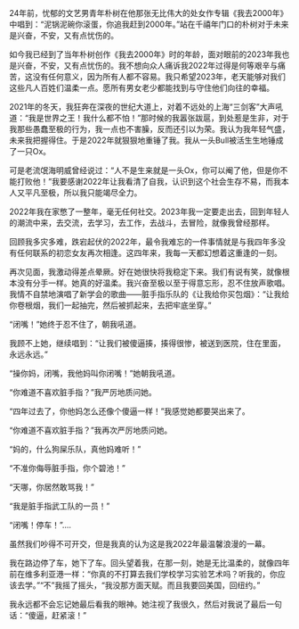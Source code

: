 24年前，忧郁的文艺男青年朴树在他那张无比伟大的处女作专辑《我去2000年》中唱到：“泥锅泥碗你滚蛋，你追我赶到2000年。”站在千禧年门口的朴树对于未来是兴奋，不安，又有点忧伤的。

如今我已经到了当年朴树创作《我去2000年》时的年龄，面对眼前的2023年我也是兴奋，不安，又有点忧伤的。我不想向众人痛诉我2022年过得是何等艰辛与痛苦，这没有任何意义，因为所有人都不容易。我只希望2023年，老天能够对我们这些凡人百姓们温柔一点。愿所有男女老少都能找到与守住他们向往的幸福。

2021年的冬天，我狂奔在深夜的世纪大道上，对着不远处的上海“三剑客”大声吼道：“我是世界之王！我什么都不怕！”那时候的我嚣张跋扈，到处惹是生非，对于我那些愚蠢至极的行为，我一点也不害臊，反而还引以为荣。我认为我年轻气盛，未来我把握得住。于是2022年就狠狠地重锤了我。我从一头Bull被活生生地锤成了一只Ox。

可是老流氓海明威曾经说过：“人不是生来就是一头Ox，你可以阉了他，但是你不能打败他！”我要感谢2022年让我看清了自我，认识到这个社会生存不易，而我本人又平凡至极，所以我只能竭尽全力。

2022年我在家憋了一整年，毫无任何社交。2023年我一定要走出去，回到年轻人的潮流中来，去交流，去学习，去工作，去战斗，去冒险，就像我曾经那样。

回顾我多灾多难，跌宕起伏的2022年，最令我难忘的一件事情就是与我四年多没有任何联系的初恋女友再次相逢。这四年来，我每一天都幻想着这重逢的一刻。

再次见面，我激动得差点晕厥。好在她很快将我稳定下来。我们有说有笑，就像根本没有分手一样。她真的好温柔。我兴奋至极以至于得意忘形，忍不住放声歌唱。我情不自禁地演唱了新学会的歌曲——脏手指乐队的《让我给你买包烟》：“让我给你卷根烟，我们一起抽完，然后被抓起来，去把牢底坐穿。”

“闭嘴！”她终于忍不住了，朝我吼道。

我顾不上她，继续唱到：“让我们被傻逼揍，揍得很惨，被送到医院，住在里面，永远永远。”

“操你妈，闭嘴，我他妈叫你闭嘴！”她朝我吼道。

“你难道不喜欢脏手指？”我严厉地质问她。

“四年过去了，你他妈怎么还像个傻逼一样！”我感觉她都要哭出来了。

“你难道不喜欢脏手指？”我再次严厉地质问她。

“妈的，什么狗屎乐队，真他妈难听！”

“不准你侮辱脏手指，你个碧池！”

“天哪，你居然敢骂我！”

“我是脏手指武工队的一员！”

“闭嘴！停车！”....

虽然我们吵得不可开交，但是我真的认为这是我2022年最温馨浪漫的一幕。

我在路边停了车，她下了车。回头望着我，在那一刻，她是无比温柔的，就像四年前在维多利亚港一样：“你真的不打算去我们学校学习实验艺术吗？听我的，你应该去学。”“不”我摇了摇头，“我没那方面天赋。而且我要回美国，回纽约。”

我永远都不会忘记她最后看我的眼神。她注视了我很久，然后对我说了最后一句话：“傻逼，赶紧滚！”



